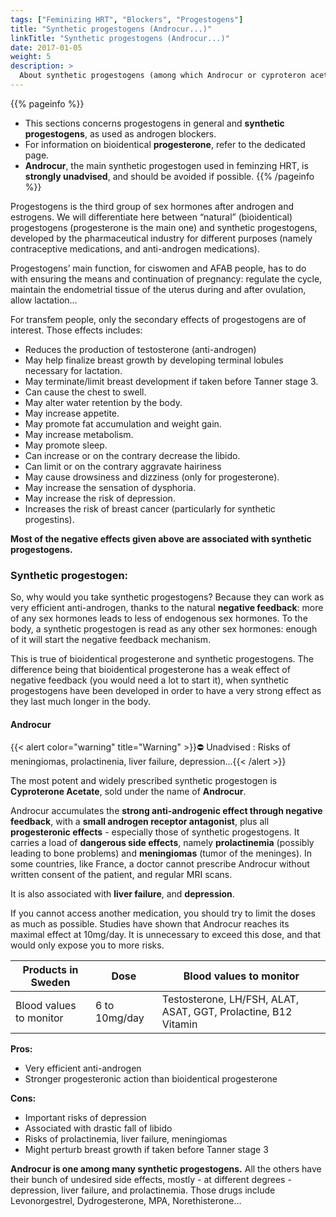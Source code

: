```yaml
---
tags: ["Feminizing HRT", "Blockers", "Progestogens"]
title: "Synthetic progestogens (Androcur...)"
linkTitle: "Synthetic progestogens (Androcur...)"
date: 2017-01-05
weight: 5
description: >
  About synthetic progestogens (among which Androcur or cyproteron acetate) as used as androgen blockers
---
```


{{% pageinfo %}}
- This sections concerns progestogens in general and **synthetic progestogens**, as used as androgen blockers. 
- For information on bioidentical **progesterone**, refer to the dedicated page.
- **Androcur**, the main synthetic progestogen used in feminzing HRT, is **strongly unadvised**, and should be avoided if possible.
{{% /pageinfo %}}

Progestogens is the third group of sex hormones after androgen and estrogens. We will differentiate here between “natural” (bioidentical) progestogens (progesterone is the main one) and synthetic progestogens, developed by the pharmaceutical industry for different purposes (namely contraceptive medications, and anti-androgen medications). 

Progestogens’ main function, for ciswomen and AFAB people, has to do with ensuring the means and continuation of pregnancy: regulate the cycle, maintain the endometrial tissue of the uterus during and after ovulation, allow lactation…

For transfem people, only the secondary effects of progestogens are of interest.
Those effects includes:
- Reduces the production of testosterone (anti-androgen)
- May help finalize breast growth by developing terminal lobules necessary for lactation.
- May terminate/limit breast development if taken before Tanner stage 3.
- Can cause the chest to swell.
- May alter water retention by the body.
- May increase appetite.
- May promote fat accumulation and weight gain.
- May increase metabolism.
- May promote sleep.
- Can increase or on the contrary decrease the libido.
- Can limit or on the contrary aggravate hairiness
- May cause drowsiness and dizziness (only for progesterone).
- May increase the sensation of dysphoria.
- May increase the risk of depression.
- Increases the risk of breast cancer (particularly for synthetic progestins).

**Most of the negative effects given above are associated with synthetic progestogens.**
	
### Synthetic progestogen: ###

So, why would you take synthetic progestogens? Because they can work as very efficient anti-androgen, thanks to the natural **negative feedback**: more of any sex hormones leads to less of endogenous sex hormones. To the body, a synthetic progestogen is read as any other sex hormones: enough of it will start the negative feedback mechanism. 

This is true of bioidentical progesterone and synthetic progestogens. The difference being that bioidentical progesterone has a weak effect of negative feedback (you would need a lot to start it), when synthetic progestogens have been developed in order to have a very strong effect as they last much longer in the body. 

#### Androcur ####

{{< alert color="warning" title="Warning" >}}⛔ Unadvised : Risks of meningiomas, prolactinenia, liver failure, depression...{{< /alert >}}

The most potent and widely prescribed synthetic progestogen is **Cyproterone Acetate**, sold under the name of **Androcur**.

Androcur accumulates the **strong anti-androgenic effect through negative feedback**, with a **small androgen receptor antagonist**, plus all **progesteronic effects** - especially those of synthetic progestogens. 
It carries a load of **dangerous side effects**, namely **prolactinemia** (possibly leading to bone problems) and **meningiomas** (tumor of the meninges). 
In some countries, like France, a doctor cannot prescribe Androcur without written consent of the patient, and regular MRI scans.

It is also associated with **liver failure**, and **depression**.
	
If you cannot access another medication, you should try to limit the doses as much as possible. Studies have shown that Androcur reaches its maximal effect at 10mg/day. It is unnecessary to exceed this dose, and that would only expose you to more risks.

|Products in Sweden|Dose|Blood values to monitor|
|--------|----------|-----------|
|Blood values to monitor|6 to 10mg/day|Testosterone, LH/FSH, ALAT, ASAT, GGT, Prolactine, B12 Vitamin|

**Pros:**
- Very efficient anti-androgen
- Stronger progesteronic action than bioidentical progesterone

**Cons:**
- Important risks of depression
- Associated with drastic fall of libido
- Risks of prolactinemia, liver failure, meningiomas
- Might perturb breast growth if taken before Tanner stage 3

**Androcur is one among many synthetic progestogens.** All the others have their bunch of undesired side effects, mostly  - at different degrees - depression, liver failure, and prolactinemia. Those drugs include Levonorgestrel, Dydrogesterone, MPA, Norethisterone…

